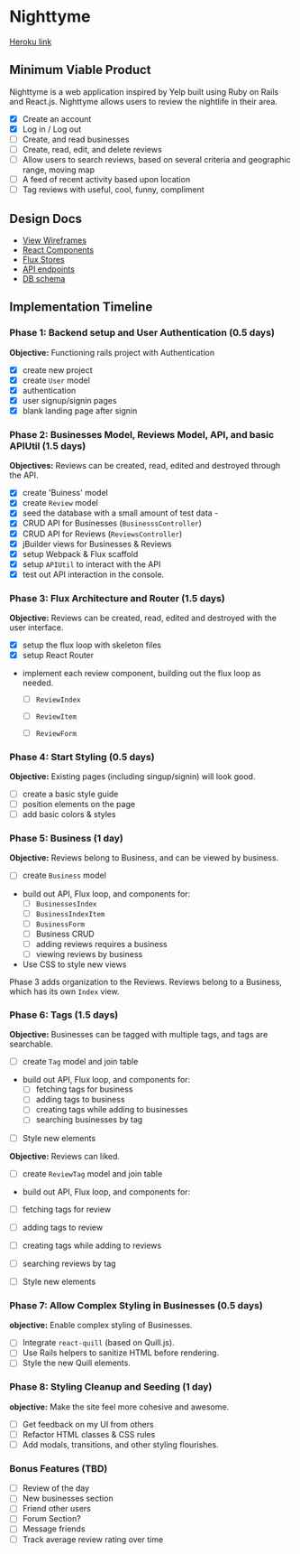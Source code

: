 # Nighttyme

[Heroku link][heroku]

[heroku]: http://www.nighttyme.com

## Minimum Viable Product

Nighttyme is a web application inspired by Yelp built using Ruby on Rails
and React.js. Nighttyme allows users to review the nightlife in their area.

<!-- This is a Markdown checklist. Use it to keep track of your
progress. Put an x between the brackets for a checkmark: [x] -->

- [x] Create an account
- [x] Log in / Log out
- [ ] Create, and read businesses
- [ ] Create, read, edit, and delete reviews
- [ ] Allow users to search reviews, based on several criteria and geographic range, moving map
- [ ] A feed of recent activity based upon location
- [ ] Tag reviews with useful, cool, funny, compliment

## Design Docs
* [View Wireframes][views]
* [React Components][components]
* [Flux Stores][stores]
* [API endpoints][api-endpoints]
* [DB schema][schema]

[views]: ./docs/views.md
[components]: ./docs/components.md
[stores]: ./docs/stores.md
[api-endpoints]: ./docs/api-endpoints.md
[schema]: ./docs/schema.md

## Implementation Timeline

### Phase 1: Backend setup and User Authentication (0.5 days)

**Objective:** Functioning rails project with Authentication

- [x] create new project
- [x] create `User` model
- [x] authentication
- [x] user signup/signin pages
- [x] blank landing page after signin

### Phase 2: Businesses Model, Reviews Model, API, and basic APIUtil (1.5 days)

**Objectives:**  Reviews can be created, read, edited and destroyed through
the API.

- [x] create 'Buiness' model
- [x] create `Review` model
- [x] seed the database with a small amount of test data -
- [x] CRUD API for Businesses (`BusinesssController`)
- [x] CRUD API for Reviews (`ReviewsController`)
- [x] jBuilder views for Businesses & Reviews
- [x] setup Webpack & Flux scaffold
- [x] setup `APIUtil` to interact with the API
- [x] test out API interaction in the console.

### Phase 3: Flux Architecture and Router (1.5 days)

**Objective:** Reviews can be created, read, edited and destroyed with the
user interface.

- [x] setup the flux loop with skeleton files
- [x] setup React Router
- implement each review component, building out the flux loop as needed.
  - [ ] `ReviewIndex`
  - [ ] `ReviewItem`
  - [ ] `ReviewForm`


### Phase 4: Start Styling (0.5 days)

**Objective:** Existing pages (including singup/signin) will look good.

- [ ] create a basic style guide
- [ ] position elements on the page
- [ ] add basic colors & styles

### Phase 5: Business (1 day)

**Objective:** Reviews belong to Business, and can be viewed by business.

- [ ] create `Business` model
- build out API, Flux loop, and components for:
  - [ ] `BusinessesIndex`
  - [ ] `BusinessIndexItem`
  - [ ] `BusinessForm`
  - [ ] Business CRUD
  - [ ] adding reviews requires a business
  - [ ] viewing reviews by business
- Use CSS to style new views

Phase 3 adds organization to the Reviews. Reviews belong to a Business, which has its own `Index` view.

### Phase 6: Tags (1.5 days)

**Objective:** Businesses can be tagged with multiple tags, and tags are searchable.

- [ ] create `Tag` model and join table
- build out API, Flux loop, and components for:
  - [ ] fetching tags for business
  - [ ] adding tags to business
  - [ ] creating tags while adding to businesses
  - [ ] searching businesses by tag
- [ ] Style new elements

**Objective:** Reviews can liked.
- [ ] create `ReviewTag` model and join table
- build out API, Flux loop, and components for:
- [ ] fetching tags for review
- [ ] adding tags to review
- [ ] creating tags while adding to reviews
- [ ] searching reviews by tag
- [ ] Style new elements


### Phase 7: Allow Complex Styling in Businesses (0.5 days)

**objective:** Enable complex styling of Businesses.

- [ ] Integrate `react-quill` (based on Quill.js).
- [ ] Use Rails helpers to sanitize HTML before rendering.
- [ ] Style the new Quill elements.

### Phase 8: Styling Cleanup and Seeding (1 day)

**objective:** Make the site feel more cohesive and awesome.

- [ ] Get feedback on my UI from others
- [ ] Refactor HTML classes & CSS rules
- [ ] Add modals, transitions, and other styling flourishes.

### Bonus Features (TBD)
- [ ] Review of the day
- [ ] New businesses section
- [ ] Friend other users
- [ ] Forum Section?
- [ ] Message friends
- [ ] Track average review rating over time

[phase-one]: ./docs/phases/phase1.md
[phase-two]: ./docs/phases/phase2.md
[phase-three]: ./docs/phases/phase3.md
[phase-four]: ./docs/phases/phase4.md
